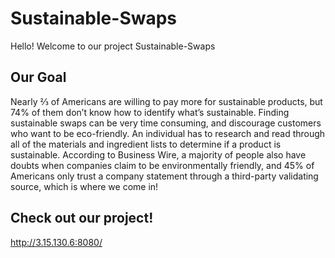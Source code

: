 # Sustainable-Swaps
Hello! Welcome to our project Sustainable-Swaps
## Our Goal
Nearly ⅔ of Americans are willing to pay more for sustainable products, but 74% of them don’t know how to identify what’s sustainable. 
Finding sustainable swaps can be very time consuming, and discourage customers who want to be eco-friendly. 
An individual has to research and read through all of the materials and ingredient lists to determine if  a product is sustainable. 
According to Business Wire, a majority of people also have doubts when companies claim to be environmentally friendly, and 45% of 
Americans only trust a company statement through a third-party validating source, which is where we come in!
## Check out our project!
http://3.15.130.6:8080/ 
